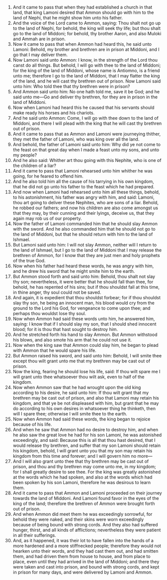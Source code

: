 1. And it came to pass that when they had established a church in that land, that king Lamoni desired that Ammon should go with him to the land of Nephi, that he might show him unto his father.
2. And the voice of the Lord came to Ammon, saying: Thou shalt not go up to the land of Nephi, for behold, the king will seek thy life; but thou shalt go to the land of Middoni; for behold, thy brother Aaron, and also Muloki and Ammah are in prison.
3. Now it came to pass that when Ammon had heard this, he said unto Lamoni: Behold, my brother and brethren are in prison at Middoni, and I go that I may deliver them.
4. Now Lamoni said unto Ammon: I know, in the strength of the Lord thou canst do all things. But behold, I will go with thee to the land of Middoni; for the king of the land of Middoni, whose name is Antiomno, is a friend unto me; therefore I go to the land of Middoni, that I may flatter the king of the land, and he will cast thy brethren out of prison. Now Lamoni said unto him: Who told thee that thy brethren were in prison?
5. And Ammon said unto him: No one hath told me, save it be God; and he said unto me—Go and deliver thy brethren, for they are in prison in the land of Middoni.
6. Now when Lamoni had heard this he caused that his servants should make ready his horses and his chariots.
7. And he said unto Ammon: Come, I will go with thee down to the land of Middoni, and there I will plead with the king that he will cast thy brethren out of prison.
8. And it came to pass that as Ammon and Lamoni were journeying thither, they met the father of Lamoni, who was king over all the land.
9. And behold, the father of Lamoni said unto him: Why did ye not come to the feast on that great day when I made a feast unto my sons, and unto my people?
10. And he also said: Whither art thou going with this Nephite, who is one of the children of a liar?
11. And it came to pass that Lamoni rehearsed unto him whither he was going, for he feared to offend him.
12. And he also told him all the cause of his tarrying in his own kingdom, that he did not go unto his father to the feast which he had prepared.
13. And now when Lamoni had rehearsed unto him all these things, behold, to his astonishment, his father was angry with him, and said: Lamoni, thou art going to deliver these Nephites, who are sons of a liar. Behold, he robbed our fathers; and now his children are also come amongst us that they may, by their cunning and their lyings, deceive us, that they again may rob us of our property.
14. Now the father of Lamoni commanded him that he should slay Ammon with the sword. And he also commanded him that he should not go to the land of Middoni, but that he should return with him to the land of Ishmael.
15. But Lamoni said unto him: I will not slay Ammon, neither will I return to the land of Ishmael, but I go to the land of Middoni that I may release the brethren of Ammon, for I know that they are just men and holy prophets of the true God.
16. Now when his father had heard these words, he was angry with him, and he drew his sword that he might smite him to the earth.
17. But Ammon stood forth and said unto him: Behold, thou shalt not slay thy son; nevertheless, it were better that he should fall than thee, for behold, he has repented of his sins; but if thou shouldst fall at this time, in thine anger, thy soul could not be saved.
18. And again, it is expedient that thou shouldst forbear; for if thou shouldst slay thy son, he being an innocent man, his blood would cry from the ground to the Lord his God, for vengeance to come upon thee; and perhaps thou wouldst lose thy soul.
19. Now when Ammon had said these words unto him, he answered him, saying: I know that if I should slay my son, that I should shed innocent blood; for it is thou that hast sought to destroy him.
20. And he stretched forth his hand to slay Ammon. But Ammon withstood his blows, and also smote his arm that he could not use it.
21. Now when the king saw that Ammon could slay him, he began to plead with Ammon that he would spare his life.
22. But Ammon raised his sword, and said unto him: Behold, I will smite thee except thou wilt grant unto me that my brethren may be cast out of prison.
23. Now the king, fearing he should lose his life, said: If thou wilt spare me I will grant unto thee whatsoever thou wilt ask, even to half of the kingdom.
24. Now when Ammon saw that he had wrought upon the old king according to his desire, he said unto him: If thou wilt grant that my brethren may be cast out of prison, and also that Lamoni may retain his kingdom, and that ye be not displeased with him, but grant that he may do according to his own desires in whatsoever thing he thinketh, then will I spare thee; otherwise I will smite thee to the earth.
25. Now when Ammon had said these words, the king began to rejoice because of his life.
26. And when he saw that Ammon had no desire to destroy him, and when he also saw the great love he had for his son Lamoni, he was astonished exceedingly, and said: Because this is all that thou hast desired, that I would release thy brethren, and suffer that my son Lamoni should retain his kingdom, behold, I will grant unto you that my son may retain his kingdom from this time and forever; and I will govern him no more—
27. And I will also grant unto thee that thy brethren may be cast out of prison, and thou and thy brethren may come unto me, in my kingdom; for I shall greatly desire to see thee. For the king was greatly astonished at the words which he had spoken, and also at the words which had been spoken by his son Lamoni, therefore he was desirous to learn them.
28. And it came to pass that Ammon and Lamoni proceeded on their journey towards the land of Middoni. And Lamoni found favor in the eyes of the king of the land; therefore the brethren of Ammon were brought forth out of prison.
29. And when Ammon did meet them he was exceedingly sorrowful, for behold they were naked, and their skins were worn exceedingly because of being bound with strong cords. And they also had suffered hunger, thirst, and all kinds of afflictions; nevertheless they were patient in all their sufferings.
30. And, as it happened, it was their lot to have fallen into the hands of a more hardened and a more stiffnecked people; therefore they would not hearken unto their words, and they had cast them out, and had smitten them, and had driven them from house to house, and from place to place, even until they had arrived in the land of Middoni; and there they were taken and cast into prison, and bound with strong cords, and kept in prison for many days, and were delivered by Lamoni and Ammon.
